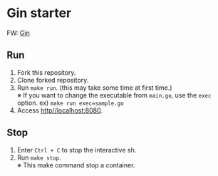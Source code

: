 # Gin starter

FW: [Gin](https://gin-gonic.com/)

## Run

1. Fork this repository.
2. Clone forked repository.
3. Run `make run`. (this may take some time at first time.)  
   ※ If you want to change the executable from `main.go`, use the `exec` option. ex) `make run exec=sample.go`
4. Access [http//localhost:8080](http//localhost:8080).

## Stop

1. Enter `Ctrl + C` to stop the interactive sh.
2. Run `make stop`.  
   ※ This make command stop a container.